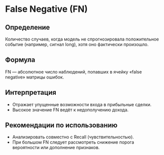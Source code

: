 # False Negative (FN)

## Определение
Количество случаев, когда модель не спрогнозировала положительное событие (например, сигнал long), хотя оно фактически произошло.

## Формула
FN — абсолютное число наблюдений, попавших в ячейку «false negative» матрицы ошибок.

## Интерпретация
- Отражает упущенные возможности входа в прибыльные сделки.
- Высокое значение FN ведёт к недополучению дохода.

## Рекомендации по использованию
- Анализировать совместно с Recall (чувствительностью).
- При большом FN следует рассмотреть снижение порога вероятности или дополнение признаков.
